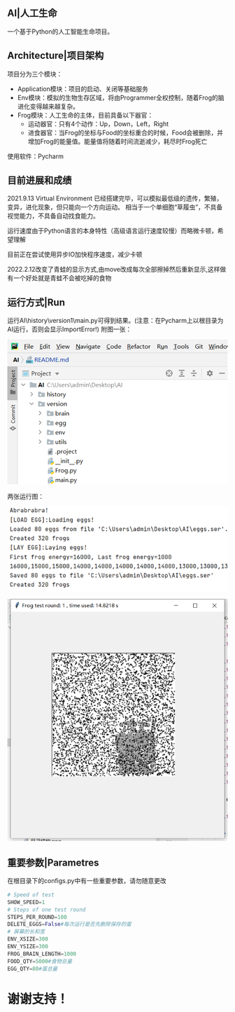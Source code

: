 ## AI|人工生命
一个基于Python的人工智能生命项目。

## Architecture|项目架构
项目分为三个模块：
* Application模块：项目的启动、关闭等基础服务
* Env模块：模拟的生物生存区域，将由Programmer全权控制，随着Frog的脑进化变得越来越复杂。
* Frog模块：人工生命的主体，目前具备以下器官：
    * 运动器官：只有4个动作：Up，Down，Left，Right
    * 进食器官：当Frog的坐标与Food的坐标重合的时候，Food会被删除，并增加Frog的能量值。能量值将随着时间流逝减少，耗尽时Frog死亡

使用软件：Pycharm     

## 目前进展和成绩
2021.9.13 Virtual Environment 已经搭建完毕，可以模拟最低级的遗传，繁殖，变异，进化现象，但只能向一个方向运动。
相当于一个单细胞“草履虫”，不具备视觉能力，不具备自动找食能力。

运行速度由于Python语言的本身特性（高级语言运行速度较慢）而略微卡顿，希望理解

目前正在尝试使用异步IO加快程序速度，减少卡顿

2022.2.12改变了青蛙的显示方式,由move改成每次全部擦掉然后重新显示,这样做有一个好处就是青蛙不会被吃掉的食物

## 运行方式|Run

运行AI\history\version1\main.py可得到结果。(注意：在Pycharm上以根目录为AI运行，否则会显示ImportError!)
附图一张：
<p><img src="目录结构.png"></p>
两张运行图：
<p><img src="run(pycharm).png"></p>
<p><img src="run实际效果.png"></p>

## 重要参数|Parametres
在根目录下的configs.py中有一些重要参数，请勿随意更改
```python
# Speed of test
SHOW_SPEED=1
# Steps of one test round
STEPS_PER_ROUND=100
DELETE_EGGS=False#每次运行是否先删除保存的蛋
# 屏幕的长和宽
ENV_XSIZE=300
ENV_YSIZE=300
FROG_BRAIN_LENGTH=1000
FOOD_QTY=5000#食物总量
EGG_QTY=80#蛋总量
```

# 谢谢支持！